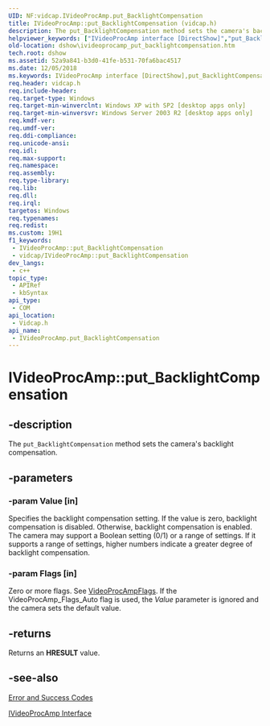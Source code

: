 ```yaml
---
UID: NF:vidcap.IVideoProcAmp.put_BacklightCompensation
title: IVideoProcAmp::put_BacklightCompensation (vidcap.h)
description: The put_BacklightCompensation method sets the camera's backlight compensation.
helpviewer_keywords: ["IVideoProcAmp interface [DirectShow]","put_BacklightCompensation method","IVideoProcAmp.put_BacklightCompensation","IVideoProcAmp::put_BacklightCompensation","IVideoProcAmpput_BacklightCompensation","dshow.ivideoprocamp_put_backlightcompensation","put_BacklightCompensation","put_BacklightCompensation method [DirectShow]","put_BacklightCompensation method [DirectShow]","IVideoProcAmp interface","vidcap/IVideoProcAmp::put_BacklightCompensation"]
old-location: dshow\ivideoprocamp_put_backlightcompensation.htm
tech.root: dshow
ms.assetid: 52a9a841-b3d0-41fe-b531-70fa6bac4517
ms.date: 12/05/2018
ms.keywords: IVideoProcAmp interface [DirectShow],put_BacklightCompensation method, IVideoProcAmp.put_BacklightCompensation, IVideoProcAmp::put_BacklightCompensation, IVideoProcAmpput_BacklightCompensation, dshow.ivideoprocamp_put_backlightcompensation, put_BacklightCompensation, put_BacklightCompensation method [DirectShow], put_BacklightCompensation method [DirectShow],IVideoProcAmp interface, vidcap/IVideoProcAmp::put_BacklightCompensation
req.header: vidcap.h
req.include-header: 
req.target-type: Windows
req.target-min-winverclnt: Windows XP with SP2 [desktop apps only]
req.target-min-winversvr: Windows Server 2003 R2 [desktop apps only]
req.kmdf-ver: 
req.umdf-ver: 
req.ddi-compliance: 
req.unicode-ansi: 
req.idl: 
req.max-support: 
req.namespace: 
req.assembly: 
req.type-library: 
req.lib: 
req.dll: 
req.irql: 
targetos: Windows
req.typenames: 
req.redist: 
ms.custom: 19H1
f1_keywords:
 - IVideoProcAmp::put_BacklightCompensation
 - vidcap/IVideoProcAmp::put_BacklightCompensation
dev_langs:
 - c++
topic_type:
 - APIRef
 - kbSyntax
api_type:
 - COM
api_location:
 - Vidcap.h
api_name:
 - IVideoProcAmp.put_BacklightCompensation
---
```


# IVideoProcAmp::put_BacklightCompensation


## -description

The <code>put_BacklightCompensation</code> method sets the camera's backlight compensation.

## -parameters

### -param Value [in]

Specifies the backlight compensation setting. If the value is zero, backlight compensation is disabled. Otherwise, backlight compensation is enabled. The camera may support a Boolean setting (0/1) or a range of settings. If it supports a range of settings, higher numbers indicate a greater degree of backlight compensation.

### -param Flags [in]

Zero or more flags. See <a href="https://docs.microsoft.com/previous-versions/windows/desktop/api/strmif/ne-strmif-videoprocampflags">VideoProcAmpFlags</a>. If the VideoProcAmp_Flags_Auto flag is used, the <i>Value</i> parameter is ignored and the camera sets the default value.

## -returns

Returns an <b>HRESULT</b> value.

## -see-also

<a href="https://docs.microsoft.com/windows/desktop/DirectShow/error-and-success-codes">Error and Success Codes</a>



<a href="https://docs.microsoft.com/windows/desktop/api/vidcap/nn-vidcap-ivideoprocamp">IVideoProcAmp Interface</a>

